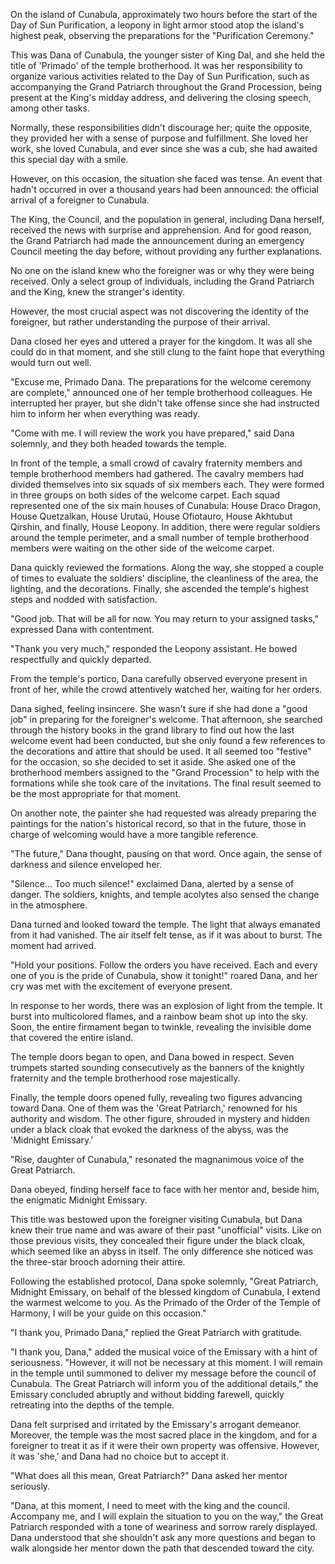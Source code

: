On the island of Cunabula, approximately two hours before the start of the Day of Sun Purification, a leopony in light armor stood atop the island's highest peak, observing the preparations for the "Purification Ceremony."

This was Dana of Cunabula, the younger sister of King Dal, and she held the title of 'Primado' of the temple brotherhood. It was her responsibility to organize various activities related to the Day of Sun Purification, such as accompanying the Grand Patriarch throughout the Grand Procession, being present at the King's midday address, and delivering the closing speech, among other tasks.

Normally, these responsibilities didn't discourage her; quite the opposite, they provided her with a sense of purpose and fulfillment. She loved her work, she loved Cunabula, and ever since she was a cub, she had awaited this special day with a smile.

However, on this occasion, the situation she faced was tense. An event that hadn't occurred in over a thousand years had been announced: the official arrival of a foreigner to Cunabula.

The King, the Council, and the population in general, including Dana herself, received the news with surprise and apprehension. And for good reason, the Grand Patriarch had made the announcement during an emergency Council meeting the day before, without providing any further explanations.

No one on the island knew who the foreigner was or why they were being received. Only a select group of individuals, including the Grand Patriarch and the King, knew the stranger's identity.

However, the most crucial aspect was not discovering the identity of the foreigner, but rather understanding the purpose of their arrival.

Dana closed her eyes and uttered a prayer for the kingdom. It was all she could do in that moment, and she still clung to the faint hope that everything would turn out well.

"Excuse me, Primado Dana. The preparations for the welcome ceremony are complete," announced one of her temple brotherhood colleagues. He interrupted her prayer, but she didn't take offense since she had instructed him to inform her when everything was ready.

"Come with me. I will review the work you have prepared," said Dana solemnly, and they both headed towards the temple.

In front of the temple, a small crowd of cavalry fraternity members and temple brotherhood members had gathered. The cavalry members had divided themselves into six squads of six members each. They were formed in three groups on both sides of the welcome carpet. Each squad represented one of the six main houses of Cunabula: House Draco Dragon, House Quetzalkan, House Urutaú, House Ofiotauro, House Akhtubut Qirshin, and finally, House Leopony. In addition, there were regular soldiers around the temple perimeter, and a small number of temple brotherhood members were waiting on the other side of the welcome carpet.

Dana quickly reviewed the formations. Along the way, she stopped a couple of times to evaluate the soldiers' discipline, the cleanliness of the area, the lighting, and the decorations. Finally, she ascended the temple's highest steps and nodded with satisfaction.

"Good job. That will be all for now. You may return to your assigned tasks," expressed Dana with contentment.

"Thank you very much," responded the Leopony assistant. He bowed respectfully and quickly departed.

From the temple's portico, Dana carefully observed everyone present in front of her, while the crowd attentively watched her, waiting for her orders.

Dana sighed, feeling insincere. She wasn't sure if she had done a "good job" in preparing for the foreigner's welcome. That afternoon, she searched through the history books in the grand library to find out how the last welcome event had been conducted, but she only found a few references to the decorations and attire that should be used. It all seemed too "festive" for the occasion, so she decided to set it aside. She asked one of the brotherhood members assigned to the "Grand Procession" to help with the formations while she took care of the invitations. The final result seemed to be the most appropriate for that moment.

On another note, the painter she had requested was already preparing the paintings for the nation's historical record, so that in the future, those in charge of welcoming would have a more tangible reference.

"The future," Dana thought, pausing on that word. Once again, the sense of darkness and silence enveloped her.

"Silence... Too much silence!" exclaimed Dana, alerted by a sense of danger. The soldiers, knights, and temple acolytes also sensed the change in the atmosphere.

Dana turned and looked toward the temple. The light that always emanated from it had vanished. The air itself felt tense, as if it was about to burst. The moment had arrived.

"Hold your positions. Follow the orders you have received. Each and every one of you is the pride of Cunabula, show it tonight!" roared Dana, and her cry was met with the excitement of everyone present.

In response to her words, there was an explosion of light from the temple. It burst into multicolored flames, and a rainbow beam shot up into the sky. Soon, the entire firmament began to twinkle, revealing the invisible dome that covered the entire island.

The temple doors began to open, and Dana bowed in respect. Seven trumpets started sounding consecutively as the banners of the knightly fraternity and the temple brotherhood rose majestically.

Finally, the temple doors opened fully, revealing two figures advancing toward Dana. One of them was the 'Great Patriarch,' renowned for his authority and wisdom. The other figure, shrouded in mystery and hidden under a black cloak that evoked the darkness of the abyss, was the 'Midnight Emissary.'

"Rise, daughter of Cunabula," resonated the magnanimous voice of the Great Patriarch.

Dana obeyed, finding herself face to face with her mentor and, beside him, the enigmatic Midnight Emissary.

This title was bestowed upon the foreigner visiting Cunabula, but Dana knew their true name and was aware of their past "unofficial" visits. Like on those previous visits, they concealed their figure under the black cloak, which seemed like an abyss in itself. The only difference she noticed was the three-star brooch adorning their attire.

Following the established protocol, Dana spoke solemnly, "Great Patriarch, Midnight Emissary, on behalf of the blessed kingdom of Cunabula, I extend the warmest welcome to you. As the Primado of the Order of the Temple of Harmony, I will be your guide on this occasion."

"I thank you, Primado Dana," replied the Great Patriarch with gratitude.

"I thank you, Dana," added the musical voice of the Emissary with a hint of seriousness. "However, it will not be necessary at this moment. I will remain in the temple until summoned to deliver my message before the council of Cunabula. The Great Patriarch will inform you of the additional details," the Emissary concluded abruptly and without bidding farewell, quickly retreating into the depths of the temple.

Dana felt surprised and irritated by the Emissary's arrogant demeanor. Moreover, the temple was the most sacred place in the kingdom, and for a foreigner to treat it as if it were their own property was offensive. However, it was 'she,' and Dana had no choice but to accept it.

"What does all this mean, Great Patriarch?" Dana asked her mentor seriously.

"Dana, at this moment, I need to meet with the king and the council. Accompany me, and I will explain the situation to you on the way," the Great Patriarch responded with a tone of weariness and sorrow rarely displayed. Dana understood that she shouldn't ask any more questions and began to walk alongside her mentor down the path that descended toward the city.